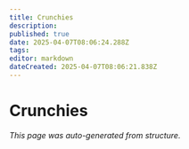 ```yaml
---
title: Crunchies
description: 
published: true
date: 2025-04-07T08:06:24.288Z
tags: 
editor: markdown
dateCreated: 2025-04-07T08:06:21.838Z
---
```


# Crunchies

*This page was auto-generated from structure.*